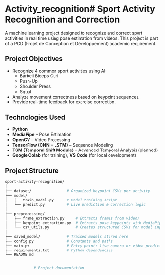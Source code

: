 # Activity_recognition#  Sport Activity Recognition and Correction

A machine learning project designed to recognize and correct sport activities in real time using pose estimation from videos. This project is part of a PCD (Projet de Conception et Développement) academic requirement.

##  Project Objectives

- Recognize 4 common sport activities using AI:
  - Barbell Biceps Curl
  - Push-Up
  - Shoulder Press
  - Squat
- Analyze movement correctness based on keypoint sequences.
- Provide real-time feedback for exercise correction.

##  Technologies Used

- **Python**
- **MediaPipe** – Pose Estimation
- **OpenCV** – Video Processing
- **TensorFlow (CNN + LSTM)** – Sequence Modeling
- **TSM (Temporal Shift Module)** – Advanced Temporal Analysis (planned)
- **Google Colab** (for training), **VS Code** (for local development)

##  Project Structure

```bash
sport-activity-recognition/
│
├── dataset/                # Organized keypoint CSVs per activity
├── model/
│   ├── train_model.py      # Model training script
│   └── predict.py          # Live prediction & correction logic
│
├── preprocessing/
│   ├── frame_extraction.py     # Extracts frames from videos
│   ├── keypoint_extraction.py  # Extracts pose keypoints with MediaPipe
│   └── csv_utils.py            # Creates structured CSVs for model input
│
├── saved_model/            # Trained models stored here
├── config.py               # Constants and paths
├── main.py                 # Entry point: live camera or video prediction
├── requirements.txt        # Python dependencies
└── README.md  


             # Project documentation
